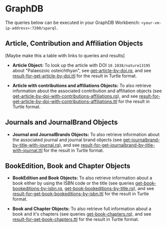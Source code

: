 # GraphDB

The queries below can be executed in your GraphDB Workbench: `<your-vm-ip-address>:7200/sparql`.

## Article, Contribution and Affiliation Objects

[Maybe make this a table with links to queries and results]

* **Article Object:** To look up the article with DOI `10.1038/nature13195` about "Palaeozoic osteichthyan", see [get-article-by-doi.rq](get-article-by-doi.rq), and see [result-for-get-article-by-doi.ttl](result-for-get-article-by-doi.ttl) for the result in Turtle format.

* **Article with contributions and affiliations Objects:** To also retrieve information about the associated contribution and affiliation objects (see [get-article-by-doi-with-contributions-affiliations.rq](get-article-by-doi-with-contributions-affiliations.rq)), 
 and see [result-for-get-article-by-doi-with-contributions-affiliations.ttl](result-for-get-article-by-doi-with-contributions-affiliations.ttl) for the result in Turtle format.

## Journals and JournalBrand Objects

* **Journal and JournalBrands Objects:** To also retrieve information about the associated journal and journal brand objects (see [get-journalbrand-by-title-with-journal.rq](get-journalbrand-by-title-with-journal.rq)), 
 and see [result-for-get-journalbrand-by-title-with-journal.ttl](result-for-get-journalbrand-by-title-with-journal.ttl) for the result in Turtle format.

## BookEdition, Book and Chapter Objects
* **BookEdition and Book Objects:** To also retrieve information about a book either by using the ISBN code or the title  (see queries  [get-book-bookeditions-by-isbn.rq](get-book-bookeditions-by-isbn.rq), [get-book-bookeditions-by-title.rq](get-book-bookeditions-by-title.rq)), 
  and see [result-for-get-book-bookeditions-by-isbn.ttl](result-for-get-book-bookeditions-by-isbn.ttl) for the result in Turtle format.
  
* **Book and Chapter Objects:** To also retrieve full information about a book and it's chapters (see queries  [get-book-chapters.rq](get-book-chapters.rq)), 
    and see [result-for-get-book-chapters.ttl](result-for-get-book-chapters.ttl) for the result in Turtle format.